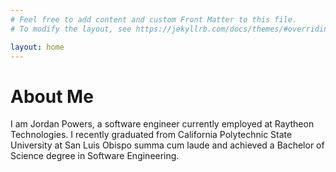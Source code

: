 ```yaml
---
# Feel free to add content and custom Front Matter to this file.
# To modify the layout, see https://jekyllrb.com/docs/themes/#overriding-theme-defaults

layout: home
---
```

# About Me
I am Jordan Powers, a software engineer currently employed at Raytheon Technologies. I recently
graduated from California Polytechnic State University at San Luis Obispo summa cum laude and
achieved a Bachelor of Science degree in Software Engineering.
